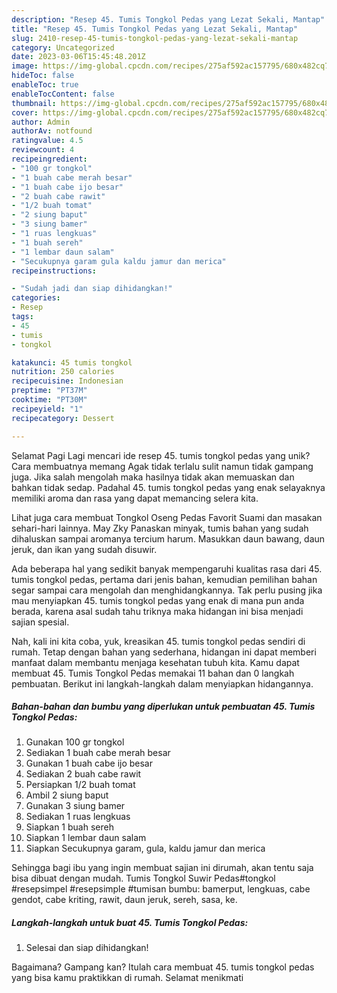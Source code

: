 ```yaml
---
description: "Resep 45. Tumis Tongkol Pedas yang Lezat Sekali, Mantap"
title: "Resep 45. Tumis Tongkol Pedas yang Lezat Sekali, Mantap"
slug: 2410-resep-45-tumis-tongkol-pedas-yang-lezat-sekali-mantap
category: Uncategorized
date: 2023-03-06T15:45:48.201Z
image: https://img-global.cpcdn.com/recipes/275af592ac157795/680x482cq70/45-tumis-tongkol-pedas-foto-resep-utama.jpg
hideToc: false
enableToc: true
enableTocContent: false
thumbnail: https://img-global.cpcdn.com/recipes/275af592ac157795/680x482cq70/45-tumis-tongkol-pedas-foto-resep-utama.jpg
cover: https://img-global.cpcdn.com/recipes/275af592ac157795/680x482cq70/45-tumis-tongkol-pedas-foto-resep-utama.jpg
author: Admin
authorAv: notfound
ratingvalue: 4.5
reviewcount: 4
recipeingredient:
- "100 gr tongkol"
- "1 buah cabe merah besar"
- "1 buah cabe ijo besar"
- "2 buah cabe rawit"
- "1/2 buah tomat"
- "2 siung baput"
- "3 siung bamer"
- "1 ruas lengkuas"
- "1 buah sereh"
- "1 lembar daun salam"
- "Secukupnya garam gula kaldu jamur dan merica"
recipeinstructions:

- "Sudah jadi dan siap dihidangkan!"
categories:
- Resep
tags:
- 45
- tumis
- tongkol

katakunci: 45 tumis tongkol 
nutrition: 250 calories
recipecuisine: Indonesian
preptime: "PT37M"
cooktime: "PT30M"
recipeyield: "1"
recipecategory: Dessert

---
```



Selamat Pagi Lagi mencari ide resep 45. tumis tongkol pedas yang unik? Cara membuatnya memang Agak tidak terlalu sulit namun tidak gampang juga. Jika salah mengolah maka hasilnya tidak akan memuaskan dan bahkan tidak sedap. Padahal 45. tumis tongkol pedas yang enak selayaknya memiliki aroma dan rasa yang dapat memancing selera kita.


Lihat juga cara membuat Tongkol Oseng Pedas Favorit Suami dan masakan sehari-hari lainnya. May Zky Panaskan minyak, tumis bahan yang sudah dihaluskan sampai aromanya tercium harum. Masukkan daun bawang, daun jeruk, dan ikan yang sudah disuwir.

Ada beberapa hal yang sedikit banyak mempengaruhi kualitas rasa dari 45. tumis tongkol pedas, pertama dari jenis bahan, kemudian pemilihan bahan segar sampai cara mengolah dan menghidangkannya. Tak perlu pusing jika mau menyiapkan 45. tumis tongkol pedas yang enak di mana pun anda berada, karena asal sudah tahu triknya maka hidangan ini bisa menjadi sajian spesial.


Nah, kali ini kita coba, yuk, kreasikan 45. tumis tongkol pedas sendiri di rumah. Tetap dengan bahan yang sederhana, hidangan ini dapat memberi manfaat dalam membantu menjaga kesehatan tubuh kita. Kamu dapat membuat 45. Tumis Tongkol Pedas memakai 11 bahan dan 0 langkah pembuatan. Berikut ini langkah-langkah dalam menyiapkan hidangannya.

<!--inarticleads1-->

##### Bahan-bahan dan bumbu yang diperlukan untuk pembuatan 45. Tumis Tongkol Pedas:

1. Gunakan 100 gr tongkol
1. Sediakan 1 buah cabe merah besar
1. Gunakan 1 buah cabe ijo besar
1. Sediakan 2 buah cabe rawit
1. Persiapkan 1/2 buah tomat
1. Ambil 2 siung baput
1. Gunakan 3 siung bamer
1. Sediakan 1 ruas lengkuas
1. Siapkan 1 buah sereh
1. Siapkan 1 lembar daun salam
1. Siapkan Secukupnya garam, gula, kaldu jamur dan merica


Sehingga bagi ibu yang ingin membuat sajian ini dirumah, akan tentu saja bisa dibuat dengan mudah. Tumis Tongkol Suwir Pedas#tongkol #resepsimpel #resepsimple #tumisan bumbu: bamerput, lengkuas, cabe gendot, cabe kriting, rawit, daun jeruk, sereh, sasa, ke. 

<!--inarticleads2-->

##### Langkah-langkah untuk buat 45. Tumis Tongkol Pedas:


1. Selesai dan siap dihidangkan!



Bagaimana? Gampang kan? Itulah cara membuat 45. tumis tongkol pedas yang bisa kamu praktikkan di rumah. Selamat menikmati
